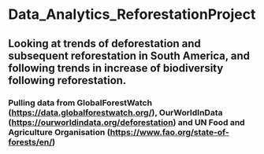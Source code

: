 # Data_Analytics_ReforestationProject

## Looking at trends of deforestation and subsequent reforestation in South America, and following trends in increase of biodiversity following reforestation. 

### Pulling data from GlobalForestWatch (https://data.globalforestwatch.org/), OurWorldInData (https://ourworldindata.org/deforestation) and UN Food and Agriculture Organisation (https://www.fao.org/state-of-forests/en/)
